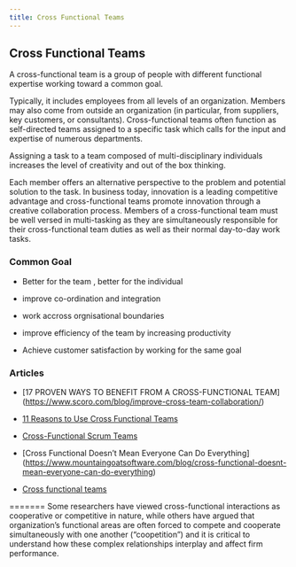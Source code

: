 ```yaml
---
title: Cross Functional Teams
---
```


## Cross Functional Teams

A cross-functional team is a group of people with different functional expertise working toward a common goal.

Typically, it includes employees from all levels of an organization. Members may also come from outside an organization (in particular, from suppliers, key customers, or consultants). Cross-functional teams often function as self-directed teams assigned to a specific task which calls for the input and expertise of numerous departments. 

Assigning a task to a team composed of multi-disciplinary individuals increases the level of creativity and out of the box thinking. 

Each member offers an alternative perspective to the problem and potential solution to the task. In business today, innovation is a leading competitive advantage and cross-functional teams promote innovation through a creative collaboration process. Members of a cross-functional team must be well versed in multi-tasking as they are simultaneously responsible for their cross-functional team duties as well as their normal day-to-day work tasks.

### Common Goal

* Better for the team , better for the individual

* improve co-ordination and integration

* work accross orgnisational boundaries

* improve efficiency of the team by increasing productivity

* Achieve customer satisfaction by working for the same goal

### Articles

* [17 PROVEN WAYS TO BENEFIT FROM A CROSS-FUNCTIONAL TEAM] (https://www.scoro.com/blog/improve-cross-team-collaboration/)

* [11 Reasons to Use Cross Functional Teams](https://blog.kainexus.com/employee-engagement/cross-functional-collaboration/cross-functional-teams/11-reasons)

* [Cross-Functional Scrum Teams](https://www.scrumalliance.org/community/articles/2014/june/success-story-cross-functional-scrum-teams)

* [Cross Functional Doesn’t Mean Everyone Can Do Everything] (https://www.mountaingoatsoftware.com/blog/cross-functional-doesnt-mean-everyone-can-do-everything)

* [Cross functional teams](https://dzone.com/articles/cross-functional-scrum-teams)


=======
Some researchers have viewed cross-functional interactions as cooperative or competitive in nature, while others have argued that organization’s functional areas are often forced to compete and cooperate simultaneously with one another (“coopetition”) and it is critical to understand how these complex relationships interplay and affect firm performance.
